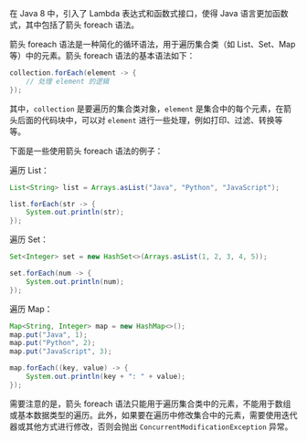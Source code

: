 在 Java 8 中，引入了 Lambda 表达式和函数式接口，使得 Java 语言更加函数式，其中包括了箭头 foreach 语法。

箭头 foreach 语法是一种简化的循环语法，用于遍历集合类（如 List、Set、Map 等）中的元素。箭头 foreach 语法的基本语法如下：

```java
collection.forEach(element -> {
    // 处理 element 的逻辑
});
```

其中，`collection` 是要遍历的集合类对象，`element` 是集合中的每个元素，在箭头后面的代码块中，可以对 `element` 进行一些处理，例如打印、过滤、转换等等。

下面是一些使用箭头 foreach 语法的例子：

遍历 List：

```java
List<String> list = Arrays.asList("Java", "Python", "JavaScript");

list.forEach(str -> {
    System.out.println(str);
});
```

遍历 Set：

```java
Set<Integer> set = new HashSet<>(Arrays.asList(1, 2, 3, 4, 5));

set.forEach(num -> {
    System.out.println(num);
});
```

遍历 Map：

```java
Map<String, Integer> map = new HashMap<>();
map.put("Java", 1);
map.put("Python", 2);
map.put("JavaScript", 3);

map.forEach((key, value) -> {
    System.out.println(key + ": " + value);
});
```

需要注意的是，箭头 foreach 语法只能用于遍历集合类中的元素，不能用于数组或基本数据类型的遍历。此外，如果要在遍历中修改集合中的元素，需要使用迭代器或其他方式进行修改，否则会抛出 `ConcurrentModificationException` 异常。